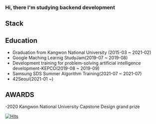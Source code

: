 ### Hi, there I'm studying backend development

## Stack

## Education
- Graduation from Kangwon National University (2015-03 ~ 2021-02)
- Google Maching Learnig StudyJam(2019-07 ~ 2019-08)
- Development training for problem-solving artificial intelligence development-KEPCO(2019-08 ~ 2019-09)
- Samsung SDS Summer Algorithm Training(2021-07 ~ 2021-07)
- 42Seoul(2021-01 ~)

## AWARDS
-2020 Kangwon National University Capstone Design grand prize

[![Hits](https://hits.seeyoufarm.com/api/count/incr/badge.svg?url=https%3A%2F%2Fgithub.com%2FNamHyeop&count_bg=%2379C83D&title_bg=%23555555&icon=&icon_color=%23E7E7E7&title=hits&edge_flat=false)](https://hits.seeyoufarm.com)
